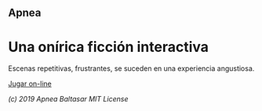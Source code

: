 ## Apnea
# Una onírica ficción interactiva

Escenas repetitivas, frustrantes, se suceden en una experiencia angustiosa.

[Jugar on-line](https://baltasarq.github.io/Apnea/)

*(c) 2019 Apnea Baltasar MIT License*
